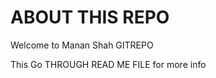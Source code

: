 ABOUT THIS REPO
============

Welcome to Manan Shah GITREPO

This Go THROUGH READ ME FILE for more info
